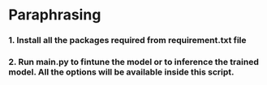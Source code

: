 # Paraphrasing

### 1. Install all the packages required from requirement.txt file
### 2. Run main.py to fintune the model or to inference the trained model. All the options will be available inside this script.
